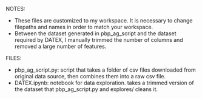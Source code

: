 NOTES: 
- These files are customized to my workspace. It is necessary to change filepaths and names in order to match your workspace.
- Between the dataset generated in pbp_ag_script and the dataset required by DATEX, I manually trimmed the number of columns and removed a large number of features.

FILES: 
- pbp_ag_script.py: script that takes a folder of csv files downloaded from original data source, then combines them into a raw csv file.
- DATEX.ipynb: notebook for data exploration. takes a trimmed version of the dataset that pbp_ag_script.py and explores/ cleans it.
